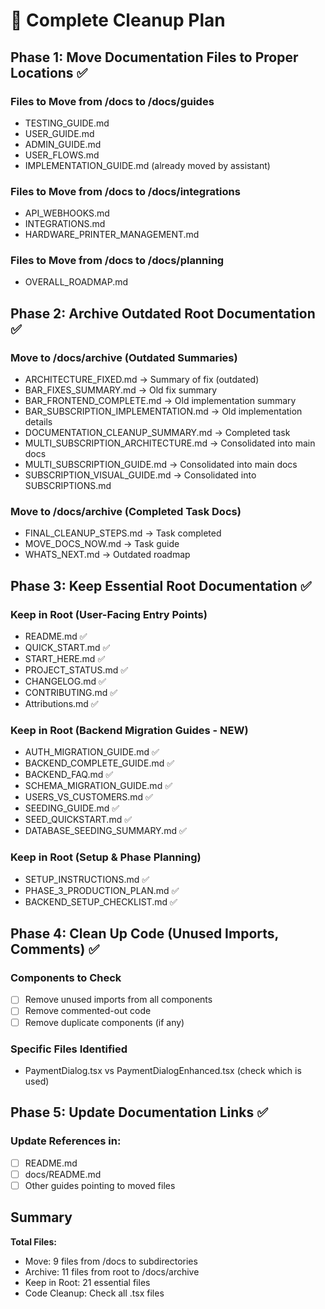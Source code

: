 # 🧹 Complete Cleanup Plan

## Phase 1: Move Documentation Files to Proper Locations ✅

### Files to Move from /docs to /docs/guides
- TESTING_GUIDE.md
- USER_GUIDE.md
- ADMIN_GUIDE.md
- USER_FLOWS.md
- IMPLEMENTATION_GUIDE.md (already moved by assistant)

### Files to Move from /docs to /docs/integrations
- API_WEBHOOKS.md
- INTEGRATIONS.md
- HARDWARE_PRINTER_MANAGEMENT.md

### Files to Move from /docs to /docs/planning
- OVERALL_ROADMAP.md

## Phase 2: Archive Outdated Root Documentation ✅

### Move to /docs/archive (Outdated Summaries)
- ARCHITECTURE_FIXED.md → Summary of fix (outdated)
- BAR_FIXES_SUMMARY.md → Old fix summary
- BAR_FRONTEND_COMPLETE.md → Old implementation summary
- BAR_SUBSCRIPTION_IMPLEMENTATION.md → Old implementation details
- DOCUMENTATION_CLEANUP_SUMMARY.md → Completed task
- MULTI_SUBSCRIPTION_ARCHITECTURE.md → Consolidated into main docs
- MULTI_SUBSCRIPTION_GUIDE.md → Consolidated into main docs
- SUBSCRIPTION_VISUAL_GUIDE.md → Consolidated into SUBSCRIPTIONS.md

### Move to /docs/archive (Completed Task Docs)
- FINAL_CLEANUP_STEPS.md → Task completed
- MOVE_DOCS_NOW.md → Task guide
- WHATS_NEXT.md → Outdated roadmap

## Phase 3: Keep Essential Root Documentation ✅

### Keep in Root (User-Facing Entry Points)
- README.md ✅
- QUICK_START.md ✅
- START_HERE.md ✅
- PROJECT_STATUS.md ✅
- CHANGELOG.md ✅
- CONTRIBUTING.md ✅
- Attributions.md ✅

### Keep in Root (Backend Migration Guides - NEW)
- AUTH_MIGRATION_GUIDE.md ✅
- BACKEND_COMPLETE_GUIDE.md ✅
- BACKEND_FAQ.md ✅
- SCHEMA_MIGRATION_GUIDE.md ✅
- USERS_VS_CUSTOMERS.md ✅
- SEEDING_GUIDE.md ✅
- SEED_QUICKSTART.md ✅
- DATABASE_SEEDING_SUMMARY.md ✅

### Keep in Root (Setup & Phase Planning)
- SETUP_INSTRUCTIONS.md ✅
- PHASE_3_PRODUCTION_PLAN.md ✅
- BACKEND_SETUP_CHECKLIST.md ✅

## Phase 4: Clean Up Code (Unused Imports, Comments) ✅

### Components to Check
- [ ] Remove unused imports from all components
- [ ] Remove commented-out code
- [ ] Remove duplicate components (if any)

### Specific Files Identified
- PaymentDialog.tsx vs PaymentDialogEnhanced.tsx (check which is used)

## Phase 5: Update Documentation Links ✅

### Update References in:
- [ ] README.md
- [ ] docs/README.md
- [ ] Other guides pointing to moved files

## Summary

**Total Files:**
- Move: 9 files from /docs to subdirectories
- Archive: 11 files from root to /docs/archive
- Keep in Root: 21 essential files
- Code Cleanup: Check all .tsx files

